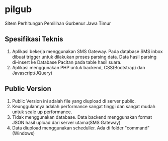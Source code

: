 # pilgub
Sitem Perhitungan Pemilihan Gurbenur Jawa Timur

## Spesifikasi Teknis
1. Aplikasi bekerja menggunakan SMS Gateway. Pada database SMS inbox dibuat trigger untuk dilakukan proses parsing data. Data hasil parsing di-insert ke Database Pacitan pada table hasil suara. 
2. Aplikasi menggunakan PHP untuk backend, CSS(Bootstrap) dan Javascript(JQuery)

## Public Version
1. Public Version ini adalah file yang diupload di server public.
2. Keunggulannya adalah performance sangat tinggi dan sangat mudah untuk scale up performance.
3. Tidak menggunakan database. Data backend menggunakan format JSON hasil upload dari server utama(SMS Gateway)
4. Data diupload menggunakan scheduller. Ada di folder "command"(Windows)

